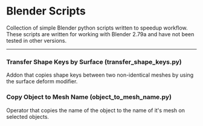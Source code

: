# Blender Scripts
Collection of simple Blender python scripts written to speedup workflow. These scripts are written for working with Blender 2.79a and have not been tested in other versions.

***

### Transfer Shape Keys by Surface (transfer_shape_keys.py)

Addon that copies shape keys between two non-identical meshes by using the surface deform modifier.

### Copy Object to Mesh Name (object_to_mesh_name.py) 

Operator that copies the name of the object to the name of it's mesh on selected objects.
